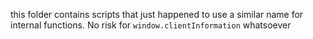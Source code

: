 this folder contains scripts that just happened to use a similar name for internal functions.
No risk for `window.clientInformation` whatsoever
